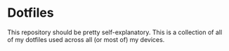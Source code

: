 # Dotfiles

This repository should be pretty self-explanatory. This is a collection of all of my dotfiles used across all (or most of) my devices.
